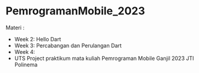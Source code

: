 # PemrogramanMobile_2023

Materi :
- Week 2: Hello Dart
- Week 3: Percabangan dan Perulangan Dart
- Week 4:
- UTS
Project praktikum mata kuliah Pemrograman Mobile Ganjil 2023 JTI Polinema
